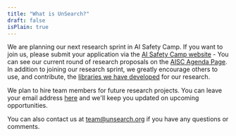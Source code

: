 ```yaml
---
title: "What is UnSearch?"
draft: false
isPlain: true
---
```


We are planning our next research sprint in AI Safety Camp. If you want to join us, please submit your application via the [AI Safety Camp website](https://aisafety.camp/) - You can see our current round of research proposals on the [AISC Agenda Page](https://unsearch.org/aisc). In addition to joining our research sprint, we greatly encourage others to use, and contribute, the [libraries we have developed](https://github.com/understanding-search) for our research.

We plan to hire team members for future research projects. You can leave your email address [here](https://docs.google.com/forms/d/e/1FAIpQLSdnUADqEuI3BYqnTMkNK6OPgIFJMZ_BNbjS6OdwEIVnfedmsA/viewform?usp=sf_link) and we'll keep you updated on upcoming opportunities. 

You can also contact us at [team@unsearch.org](mailto:team@unsearch.org) if you have any questions or comments.
